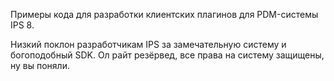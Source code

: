 Примеры кода для разработки клиентских плагинов для PDM-системы IPS 8.

Низкий поклон разработчикам IPS за замечательную систему и богоподобный SDK. Ол райт резёрвед, все права на систему защищены, ну вы поняли.
